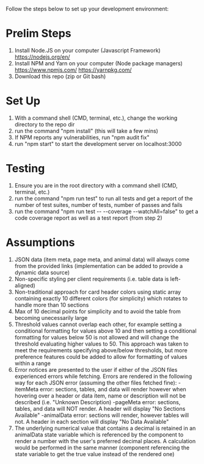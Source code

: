 Follow the steps below to set up your development environment:

# Prelim Steps
1. Install Node.JS on your computer (Javascript Framework) https://nodejs.org/en/
2. Install NPM and Yarn on your computer (Node package managers) https://www.npmjs.com/ https://yarnpkg.com/
3. Download this repo (zip or Git bash)


# Set Up
1. With a command shell (CMD, terminal, etc.), change the working directory to the repo dir
2. run the command "npm install" (this will take a few mins)
3. If NPM reports any vulnerabilities, run "npm audit fix"
4. run "npm start" to start the development server on localhost:3000


# Testing
1. Ensure you are in the root directory with a command shell (CMD, terminal, etc.)
2. run the command "npm run test" to run all tests and get a report of the number of test suites, number of tests, number of passes and fails
3. run the command "npm run test -- --coverage --watchAll=false" to get a code coverage report as well as a test report (from step 2)


# Assumptions
1. JSON data (item meta, page meta, and animal data) will always come from the provided links (implementation can be added to provide a dynamic data source)
2. Non-specific styling per client requirements (i.e. table data is left-aligned)
3. Non-traditional approach for card header colors using static array containing exactly 10 different colors (for simplicity) which rotates to handle more than 10 sections
4. Max of 10 decimal points for simplicity and to avoid the table from becoming unecessarily large
5. Threshold values cannot overlap each other, for example setting a conditional formatting for values above 10 and then setting a conditional formatting for values below 50 is not allowed and will change the threshold evaluating higher values to 50. This approach was taken to meet the requirements specifying above/below thresholds, but more preference features could be added to allow for formatting of values within a range
6. Error notices are presented to the user if either of the JSON files experienced errors while fetching. Errors are rendered in the following way for each JSON error (assuming the other files fetched fine):
  -itemMeta error: sections, tables, and data will render however when hovering over a header or data item, name or description will not be described (i.e. "Unknown Description)
  -pageMeta error: sections, tables, and data will NOT render. A header will display "No Sections Available"
  -animalData error: sections will render, however tables will not. A header in each section will display "No Data Available"
7. The underlying numerical value that contains a decimal is retained in an animalData state variable which is referenced by the component to render a number with the user's preferred decimal places. A calculation would be performed in the same manner (component referencing the state variable to get the true value instead of the rendered one)
